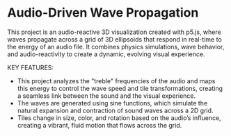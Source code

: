 # Audio-Driven Wave Propagation

This project is an audio-reactive 3D visualization created with p5.js, where waves propagate across a grid of 3D ellipsoids that respond in real-time to the energy of an audio file. It combines physics simulations, wave behavior, and audio-reactivity to create a dynamic, evolving visual experience.

KEY FEATURES:
- This project analyzes the "treble" frequencies of the audio and maps this energy to control the wave speed and tile transformations, creating a seamless link between the sound and the visual experience.
- The waves are generated using sine functions, which simulate the natural expansion and contraction of sound waves across a 2D grid.
- Tiles change in size, color, and rotation based on the audio’s influence, creating a vibrant, fluid motion that flows across the grid.

